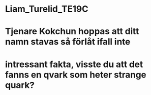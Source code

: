 # Liam_Turelid_TE19C 
# Tjenare Kokchun hoppas att ditt namn stavas så förlåt ifall inte
# intressant fakta, visste du att det fanns en qvark som heter strange quark?